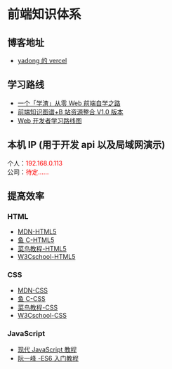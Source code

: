# 前端知识体系

## 博客地址

- [yadong 的 vercel](https://vercel.com/mhist/xkt)

## 学习路线

- [一个「学渣」从零 Web 前端自学之路](https://juejin.cn/post/6844903778164949000)
- [前端知识图谱+B 站资源整合 V1.0 版本](https://gitee.com/jishupang/web_atlas)
- [Web 开发者学习路线图](https://www.runoob.com/w3cnote/web-developer-learn-path.html)

## 本机 IP (用于开发 api 以及局域网演示)

个人：<span style="color:red">192.168.0.113</span><br>
公司：<span style="color:red">待定......</span>

## 提高效率

### HTML

- [MDN-HTML5](https://developer.mozilla.org/zh-CN/docs/learn)
- [鱼 C-HTML5](https://man.ilovefishc.com/html5/)
- [菜鸟教程-HTML5](https://www.runoob.com/html/html-tutorial.html)
- [W3Cschool-HTML5](https://www.w3school.com.cn/html/index.asp)

### CSS

- [MDN-CSS](https://developer.mozilla.org/zh-CN/docs/Web/CSS)
- [鱼 C-CSS](https://man.ilovefishc.com/css3/)
- [菜鸟教程-CSS](https://www.runoob.com/css/css-tutorial.html)
- [W3Cschool-CSS](https://www.w3school.com.cn/css/index.asp)

### JavaScript

- [现代 JavaScript 教程](https://zh.javascript.info/)
- [阮一峰 -ES6 入门教程](https://es6.ruanyifeng.com/)
